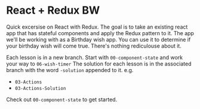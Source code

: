 # React + Redux BW

Quick excersise on React with Redux. The goal is to take an existing react app that has stateful components and apply the Redux pattern to it. The app we'll be working with as a Birthday wish app.  You can use it to determine if your birthday wish will come true. There's nothing rediculouse about it. 

Each lesson is in a new branch. Start with `00-component-state` and work your way to `06-wish-timer` The solution for each lesson is in the associated branch with the word `-solution` appended to it. e.g.

- `03-Actions`
- `03-Actions-Solution`

Check out `00-component-state` to get started.